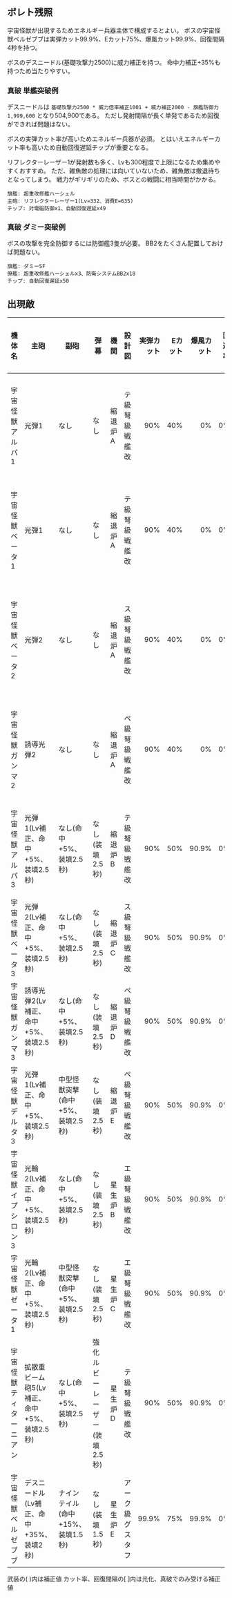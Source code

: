 ## ボレト残照

宇宙怪獣が出現するためエネルギー兵器主体で構成するとよい。
ボスの宇宙怪獣ベルゼブブは実弾カット99.9%、Eカット75%、爆風カット99.9%、回復間隔4秒を持つ。

ボスのデスニードル(基礎攻撃力2500)に威力補正を持つ。
命中力補正+35%も持つため当たりやすい。

### 真破 単艦突破例

デスニードルは `基礎攻撃力2500 * 威力倍率補正1001 + 威力補正2000 - 旗艦防御力1,999,600` となり504,900である。
ただし発射間隔が長く単発であるため回復ができれば問題はない。

ボスの実弾カット率が高いためエネルギー兵器が必須。
とはいえエネルギーカット率も高いため自動回復遅延チップが重要となる。

リフレクターレーザー1が発射数も多く、Lvも300程度で上限になるため集めやすくおすすめ。
ただ、雑魚敵の処理には向いていないため、雑魚敵は撤退待ちとなってしまう。
戦力がギリギリのため、ボスとの戦闘に相当時間がかかる。

```
旗艦: 超重改修艦ハーシェル
主砲: リフレクターレーザー1(Lv=332、消費E=635)
チップ: 対電磁防御x1、自動回復遅延x49
```

### 真破 ダミー突破例

ボスの攻撃を完全防御するには防御艦3隻が必要。
BB2をたくさん配置しておけば問題ない。

```
旗艦: ダミーSF
僚艦: 超重改修艦ハーシェルx3、防衛システムBB2x18
チップ: 自動回復遅延x50
```

## 出現敵

<ul class="enemies-list"></ul>

| 機体名                 | 主砲                                        | 副砲                              | 弾幕                          | 機関    | 設計図           | 実弾カット | Eカット | 爆風カット | 回避率 | 爆風回避率 | 回復間隔 | 登場ステージ                      |
|------------------------|---------------------------------------------|-----------------------------------|-------------------------------|---------|------------------|-----------:|--------:|-----------:|-------:|-----------:|----------|-----------------------------------|
| 宇宙怪獣アルパ1        | 光弾1                                       | なし                              | なし                          | 縮退炉A | テ級弩級戦艦改   |        90% |     40% |         0% |     0% |         0% | 20秒     | 1、2、3、4、5、6、7、8、9、10     |
| 宇宙怪獣ベータ1        | 光弾1                                       | なし                              | なし                          | 縮退炉A | テ級弩級戦艦改   |        90% |     40% |         0% |     0% |         0% | 20秒     | 1、2、3、4、5、6、7、8、9、10     |
| 宇宙怪獣ベータ2        | 光弾2                                       | なし                              | なし                          | 縮退炉A | ス級弩級戦艦改   |        90% |     40% |         0% |     0% |         0% | 20秒     | 1ボス、2、3、4、5、6、7、8、9、10 |
| 宇宙怪獣ガンマ2        | 誘導光弾2                                   | なし                              | なし                          | 縮退炉A | ペ級弩級戦艦改   |        90% |     40% |         0% |     0% |         0% | 20秒     | 2ボス、3、4、5、6、7、8、9、10    |
| 宇宙怪獣アルパ3        | 光弾1(Lv補正、命中+5%、装填2.5秒)           | なし(命中+5%、装填2.5秒)          | なし(装填2.5秒)               | 縮退炉B | テ級弩級戦艦改   |        90% |     50% |      90.9% |     0% |         0% | 12秒     | 3ボス、4、5、6、7、8、9、10       |
| 宇宙怪獣ベータ3        | 光弾2(Lv補正、命中+5%、装填2.5秒)           | なし(命中+5%、装填2.5秒)          | なし(装填2.5秒)               | 縮退炉C | ス級弩級戦艦改   |        90% |     50% |      90.9% |     0% |         0% | 12秒     | 4ボス、5、6、7、8、9、10          |
| 宇宙怪獣ガンマ3        | 誘導光弾2(Lv補正、命中+5%、装填2.5秒)       | なし(命中+5%、装填2.5秒)          | なし(装填2.5秒)               | 縮退炉D | ペ級弩級戦艦改   |        90% |     50% |      90.9% |     0% |         0% | 12秒     | 5ボス、6、7、8、9、10             |
| 宇宙怪獣デルタ3        | 光弾1(Lv補正、命中+5%、装填2.5秒)           | 中型怪獣突撃(命中+5%、装填2.5秒)  | なし(装填2.5秒)               | 縮退炉E | ペ級弩級戦艦改   |        90% |     50% |      90.9% |     0% |         0% | 12秒     | 6ボス、7、8、9、10                |
| 宇宙怪獣イプシロン3    | 光輪2(Lv補正、命中+5%、装填2.5秒)           | なし(命中+5%、装填2.5秒)          | なし(装填2.5秒)               | 星生炉B | エ級弩級戦艦改   |        90% |     50% |      90.9% |     0% |         0% | 12秒     | 7ボス、8、9、10                   |
| 宇宙怪獣ゼータ1        | 光輪2(Lv補正、命中+5%、装填2.5秒)           | 中型怪獣突撃(命中+5%、装填2.5秒)  | なし(装填2.5秒)               | 星生炉C | エ級弩級戦艦改   |        90% |     50% |      90.9% |     0% |         0% | 12秒     | 8ボス、9、10                      |
| 宇宙怪獣ティターニアン | 拡散重ビーム砲5(Lv補正、命中+5%、装填2.5秒) | なし(命中+5%、装填2.5秒)          | 強化ルビーレーザー(装填2.5秒) | 星生炉D | テ級弩級戦艦改   |        90% |     50% |      90.9% |     0% |         0% | 12秒     | 9ボス                             |
| 宇宙怪獣ベルゼブブ     | デスニードル(Lv補正、命中+35%、装填2秒)     | ナインテイル(命中+15%、装填1.5秒) | なし(装填1.5秒)               | 星生炉E | アーク級グスタフ |      99.9% |     75% |      99.9% |     0% |         0% | 4秒      | 10ボス                            |

武装の( )内は補正値
カット率、回復間隔の[ ]内は光化、真破でのみ受ける補正値

